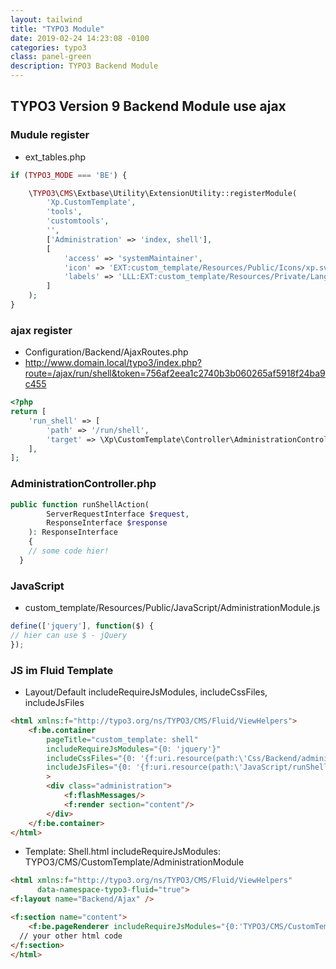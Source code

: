 ```yaml
---
layout: tailwind
title: "TYPO3 Module"
date: 2019-02-24 14:23:08 -0100
categories: typo3
class: panel-green
description: TYPO3 Backend Module
---
```


## TYPO3 Version 9 Backend Module use ajax

### Mudule register

- ext_tables.php

```PHP
if (TYPO3_MODE === 'BE') {

	\TYPO3\CMS\Extbase\Utility\ExtensionUtility::registerModule(
		'Xp.CustomTemplate',
		'tools',
		'customtools',
		'',
		['Administration' => 'index, shell'],
		[
			'access' => 'systemMaintainer',
			'icon' => 'EXT:custom_template/Resources/Public/Icons/xp.svg',
			'labels' => 'LLL:EXT:custom_template/Resources/Private/Language/locallang_mod.xlf'
		]
	);
}
```

### ajax register

- Configuration/Backend/AjaxRoutes.php
- http://www.domain.local/typo3/index.php?route=/ajax/run/shell&token=756af2eea1c2740b3b060265af5918f24ba9c455

```PHP
<?php
return [
	'run_shell' => [
		'path' => '/run/shell',
		'target' => \Xp\CustomTemplate\Controller\AdministrationController::class. '::runShellAction'
	],
];
```

### AdministrationController.php

```PHP
public function runShellAction(
		ServerRequestInterface $request,
		ResponseInterface $response
	): ResponseInterface
	{
    // some code hier!
  }
```

### JavaScript

- custom_template/Resources/Public/JavaScript/AdministrationModule.js

```JavaScript
define(['jquery'], function($) {
// hier can use $ - jQuery
});
```

### JS im Fluid Template

- Layout/Default includeRequireJsModules, includeCssFiles, includeJsFiles

```HTML
<html xmlns:f="http://typo3.org/ns/TYPO3/CMS/Fluid/ViewHelpers">
	<f:be.container
		pageTitle="custom_template: shell"
		includeRequireJsModules="{0: 'jquery'}"
		includeCssFiles="{0: '{f:uri.resource(path:\'Css/Backend/administration.css\')}'}"
		includeJsFiles="{0: '{f:uri.resource(path:\'JavaScript/runShell.js\')}'}"
		>
		<div class="administration">
			<f:flashMessages/>
			<f:render section="content"/>
		</div>
	</f:be.container>
</html>

```

- Template: Shell.html includeRequireJsModules: TYPO3/CMS/CustomTemplate/AdministrationModule

```HTML
<html xmlns:f="http://typo3.org/ns/TYPO3/CMS/Fluid/ViewHelpers"
	  data-namespace-typo3-fluid="true">
<f:layout name="Backend/Ajax" />

<f:section name="content">
	<f:be.pageRenderer includeRequireJsModules="{0:'TYPO3/CMS/CustomTemplate/AdministrationModule'}" />
  // your other html code
</f:section>
</html>
```
